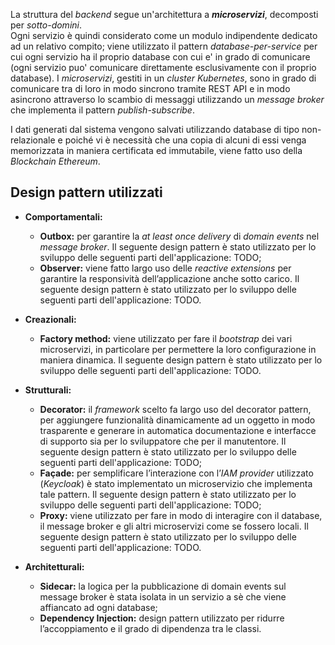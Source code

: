 
La struttura del *backend* segue un'architettura a ***microservizi***, decomposti per *sotto-domini*. </br>
Ogni servizio è quindi considerato come un modulo indipendente dedicato ad un relativo compito; viene utilizzato il pattern *database-per-service* per cui ogni servizio ha il proprio database con cui e' in grado di comunicare (ogni servizio puo' comunicare direttamente esclusivamente con il proprio database). I *microservizi*, gestiti in un *cluster Kubernetes*, sono in grado di comunicare tra di loro in modo sincrono tramite REST API e in modo asincrono attraverso lo scambio di messaggi utilizzando un *message broker* che implementa il pattern *publish-subscribe*. </br>


I dati generati dal sistema vengono salvati utilizzando database di tipo non-relazionale e poiché vi è necessità che una copia di alcuni di essi venga memorizzata in maniera certificata ed immutabile, viene fatto uso della *Blockchain Ethereum*.

## Design pattern utilizzati
- **Comportamentali:**
  - **Outbox:** per garantire la *at least once delivery* di *domain events* nel *message broker*. Il seguente design pattern è stato utilizzato per lo sviluppo delle seguenti parti dell'applicazione: TODO;
  - **Observer:** viene fatto largo uso delle *reactive extensions* per garantire la responsività dell’applicazione anche sotto carico. Il seguente design pattern è stato utilizzato per lo sviluppo delle seguenti parti dell'applicazione: TODO.

- **Creazionali:**
  - **Factory method:** viene utilizzato per fare il *bootstrap* dei vari microservizi, in particolare per permettere la loro configurazione in maniera dinamica. Il seguente design pattern è stato utilizzato per lo sviluppo delle seguenti parti dell'applicazione: TODO.
  
- **Strutturali:**
  - **Decorator:** il *framework* scelto fa largo uso del decorator pattern, per aggiungere funzionalità dinamicamente ad un oggetto in modo trasparente e generare in automatica documentazione e interfacce di supporto sia per lo sviluppatore che per il manutentore. Il seguente design pattern è stato utilizzato per lo sviluppo delle seguenti parti dell'applicazione: TODO;
  - **Façade:** per semplificare l’interazione con l’*IAM provider* utilizzato (*Keycloak*) è stato implementato un microservizio che implementa tale pattern. Il seguente design pattern è stato utilizzato per lo sviluppo delle seguenti parti dell'applicazione: TODO;
  - **Proxy:** viene utilizzato per fare in modo di interagire con il database, il message broker e gli altri microservizi come se fossero locali. Il seguente design pattern è stato utilizzato per lo sviluppo delle seguenti parti dell'applicazione: TODO.

- **Architetturali:**
  - **Sidecar:** la logica per la pubblicazione di domain events sul message broker è stata isolata in un servizio a sè che viene affiancato ad ogni database;
  - **Dependency Injection:** design pattern utilizzato per ridurre l’accoppiamento e il grado di dipendenza tra le classi.